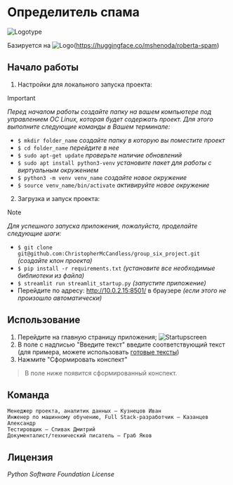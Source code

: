# Определитель спама
![Logotype](./docs/credit-data-quality-campaign.png)

Базируется на ![Logo](https://cdn-lfs.huggingface.co/repos/96/a2/96a2c8468c1546e660ac2609e49404b8588fcf5a748761fa72c154b2836b4c83/42378b786aa85e6103abbd2ee24e56672467d562ecf884eb51cefe3a68971087?response-content-disposition=inline%3B+filename*%3DUTF-8%27%27hf-logo-with-title.png%3B+filename%3D%22hf-logo-with-title.png%22%3B&response-content-type=image%2Fpng&Expires=1703543062&Policy=eyJTdGF0ZW1lbnQiOlt7IkNvbmRpdGlvbiI6eyJEYXRlTGVzc1RoYW4iOnsiQVdTOkVwb2NoVGltZSI6MTcwMzU0MzA2Mn19LCJSZXNvdXJjZSI6Imh0dHBzOi8vY2RuLWxmcy5odWdnaW5nZmFjZS5jby9yZXBvcy85Ni9hMi85NmEyYzg0NjhjMTU0NmU2NjBhYzI2MDllNDk0MDRiODU4OGZjZjVhNzQ4NzYxZmE3MmMxNTRiMjgzNmI0YzgzLzQyMzc4Yjc4NmFhODVlNjEwM2FiYmQyZWUyNGU1NjY3MjQ2N2Q1NjJlY2Y4ODRlYjUxY2VmZTNhNjg5NzEwODc%7EcmVzcG9uc2UtY29udGVudC1kaXNwb3NpdGlvbj0qJnJlc3BvbnNlLWNvbnRlbnQtdHlwZT0qIn1dfQ__&Signature=neOVekNqTrg5V42vPwDzcYSWSfjBFXwEiGiI2IEzK5J7mX2IT3Fcbw6vKYm69mmWCFb8ZhljDDsFw0YUeiC2SiLl99N5lNgM9344I1JV0ALA8IiKsdHIuHmW%7E-4TPP369EVC1Gq9DV2XPRCWLb8u1QaPNpq694-KiJ4qnHKiScqVua6Ukg0T0TX-QtLKhLk%7ET6HPFI2du3%7EMuYN%7E4OjLQiOwMSZrFt0hfc45Y66obMmDlayWPe1A-l5uNynB49HKfiKBYdgvXzMf-85w2Ol%7EQQN2ZoI8-TgLRbYWSr8XVlAECmNwXecqn9BoSnm1ZRlEm-Z2yvPzwgxzZbc7lCS-oQ__&Key-Pair-Id=KVTP0A1DKRTAX)(https://huggingface.co/mshenoda/roberta-spam)

## Начало работы

1. Настройки для локального запуска проекта:
> [!IMPORTANT]
> *Перед началом работы создайте папку на вашем компьютере под управлением ОС Linux, которая будет содержать проект. Для этого выполните следующие команды в Вашем терминале:*
- `$ mkdir folder_name`  *создайте папку в которую вы поместите проект*
- `$ cd folder_name` *перейдите в нее*
- `$ sudo apt-get update` *проверьте наличие обновлений*
- `$ sudo apt install python3-venv` *установите пакет для работы с виртуальным окружением*
- `$ python3 -m venv venv_name` *создайте новое окружение*
- `$ source venv_name/bin/activate` *активируйте новое окружение*
  
2. Загрузка и запуск проекта:
> [!NOTE]
> *Для успешного запуска приложения, пожалуйста, проделайте следующие шаги:*
- `$ git clone git@github.com:ChristopherMcCandless/group_six_project.git` *(создайте клон проекта)*
- `$ pip install -r requirements.txt` *(установите все необходимые библиотеки из файла)*
- `$ streamlit run streamlit_startup.py` *(запустите приложение)*
- Перейдите по адресу: http://10.0.2.15:8501/ в браузере *(если этого не произошло автоматически)*

## Использование

1. Перейдите на главную страницу приложения;
  ![Startupscreen](./docs/startup_screen.png)
2. В поле с надписью "Введите текст" введите соответствующий текст (для примера, можете использовать [готовые тексты](https://read-analytic.ru/textes/))
3. Нажмите "Сформировать конспект"
  > В поле ниже появится сформированный конспект.

## Команда

```
Менеджер проекта, аналитик данных – Кузнецов Иван
Инженер по машинному обучению, Full Stack-разработчик – Казанцев Александр
Тестировщик – Спивак Дмитрий
Документалист/технический писатель – Граб Яков
```

## Лицензия

_Python Software Foundation License_
